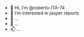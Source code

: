 - 👋 Hi, I’m @roberto-ITA-74
- 👀 I’m interested in jasper reports
- 🌱 ...
- 💞️ ...
- 📫 ...

<!---
roberto-ITA-74/roberto-ITA-74 is a ✨ special ✨ repository because its `README.md` (this file) appears on your GitHub profile.
You can click the Preview link to take a look at your changes.
--->
